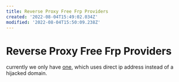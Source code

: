 ```yaml
---
title: Reverse Proxy Free Frp Providers
created: '2022-08-04T15:49:02.034Z'
modified: '2022-08-04T15:50:09.238Z'
---
```


# Reverse Proxy Free Frp Providers

currently we only have [one](https://www.idonglei.com/free-frp), which uses direct ip address instead of a hijacked domain.
